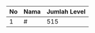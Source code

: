 | No | Nama            | Jumlah Level |
|----|-----------------|--------------|
| 1  | #    |    515        |
